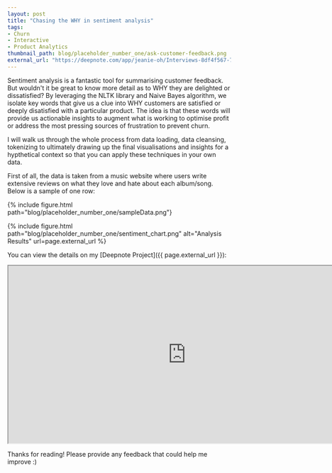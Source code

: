 ```yaml
---
layout: post
title: "Chasing the WHY in sentiment analysis"
tags:
- Churn
- Interactive
- Product Analytics
thumbnail_path: blog/placeholder_number_one/ask-customer-feedback.png
external_url: "https://deepnote.com/app/jeanie-oh/Interviews-8df4f567-748f-4a9f-b18c-3f9fea813441"
---
```


Sentiment analysis is a fantastic tool for summarising customer feedback. But wouldn't it be great to know more detail as to WHY they are delighted or dissatisfied? By leveraging the NLTK library and Naive Bayes algorithm, we isolate key words that give us a clue into WHY customers are satisfied or deeply disatisfied with a particular product. The idea is that these words will provide us actionable insights to augment what is working to optimise profit or address the most pressing sources of frustration to prevent churn.

I will walk us through the whole process from data loading, data cleansing, tokenizing to ultimately drawing up the final visualisations and insights for a hypthetical context so that you can apply these techniques in your own data.

First of all, the data is taken from a music website where users write extensive reviews on what they love and hate about each album/song. Below is a sample of one row:

{% include figure.html path="blog/placeholder_number_one/sampleData.png"}

{% include figure.html path="blog/placeholder_number_one/sentiment_chart.png" alt="Analysis Results" url=page.external_url %}

You can view the details on my [Deepnote Project]({{ page.external_url }}):

<iframe height="400" src="https://deepnote.com/app/jeanie-oh/Interviews-8df4f567-748f-4a9f-b18c-3f9fea813441?__embedded=true" title="Interviews" width="800" allowfullscreen></iframe>

Thanks for reading! Please provide any feedback that could help me improve :)






